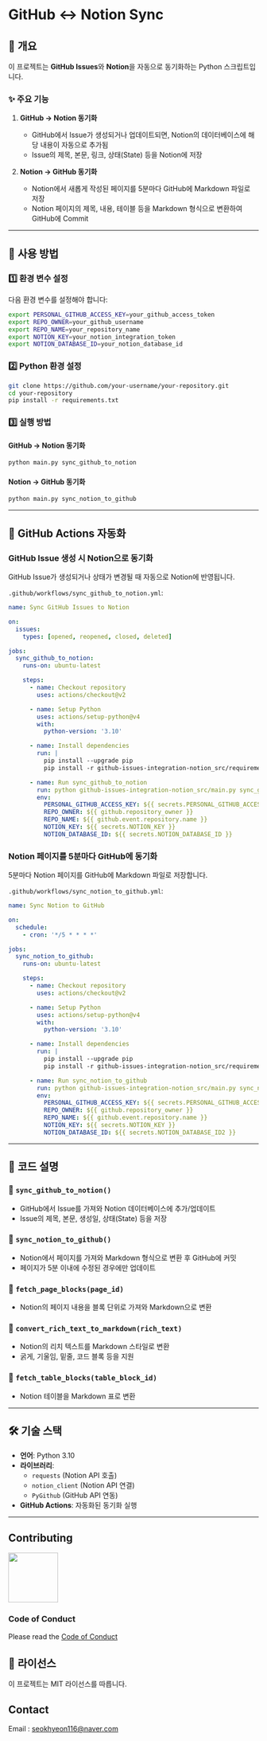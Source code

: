 # GitHub ↔ Notion Sync

## 📌 개요
이 프로젝트는 **GitHub Issues**와 **Notion**을 자동으로 동기화하는 Python 스크립트입니다. 

### ✨ 주요 기능
1. **GitHub → Notion 동기화**
   - GitHub에서 Issue가 생성되거나 업데이트되면, Notion의 데이터베이스에 해당 내용이 자동으로 추가됨
   - Issue의 제목, 본문, 링크, 상태(State) 등을 Notion에 저장

2. **Notion → GitHub 동기화**
   - Notion에서 새롭게 작성된 페이지를 5분마다 GitHub에 Markdown 파일로 저장
   - Notion 페이지의 제목, 내용, 테이블 등을 Markdown 형식으로 변환하여 GitHub에 Commit

---

## 🚀 사용 방법

### 1️⃣ 환경 변수 설정
다음 환경 변수를 설정해야 합니다:

```bash
export PERSONAL_GITHUB_ACCESS_KEY=your_github_access_token
export REPO_OWNER=your_github_username
export REPO_NAME=your_repository_name
export NOTION_KEY=your_notion_integration_token
export NOTION_DATABASE_ID=your_notion_database_id
```

### 2️⃣ Python 환경 설정

```bash
git clone https://github.com/your-username/your-repository.git
cd your-repository
pip install -r requirements.txt
```

### 3️⃣ 실행 방법
#### GitHub → Notion 동기화
```bash
python main.py sync_github_to_notion
```
#### Notion → GitHub 동기화
```bash
python main.py sync_notion_to_github
```

---

## 🔄 GitHub Actions 자동화
### GitHub Issue 생성 시 Notion으로 동기화
GitHub Issue가 생성되거나 상태가 변경될 때 자동으로 Notion에 반영됩니다.

`.github/workflows/sync_github_to_notion.yml`:

```yaml
name: Sync GitHub Issues to Notion

on:
  issues:
    types: [opened, reopened, closed, deleted]

jobs:
  sync_github_to_notion:
    runs-on: ubuntu-latest

    steps:
      - name: Checkout repository
        uses: actions/checkout@v2

      - name: Setup Python
        uses: actions/setup-python@v4
        with:
          python-version: '3.10'

      - name: Install dependencies
        run: |
          pip install --upgrade pip
          pip install -r github-issues-integration-notion_src/requirements.txt

      - name: Run sync_github_to_notion
        run: python github-issues-integration-notion_src/main.py sync_github_to_notion
        env:
          PERSONAL_GITHUB_ACCESS_KEY: ${{ secrets.PERSONAL_GITHUB_ACCESS_KEY }}
          REPO_OWNER: ${{ github.repository_owner }}
          REPO_NAME: ${{ github.event.repository.name }}
          NOTION_KEY: ${{ secrets.NOTION_KEY }}
          NOTION_DATABASE_ID: ${{ secrets.NOTION_DATABASE_ID }}
```

### Notion 페이지를 5분마다 GitHub에 동기화
5분마다 Notion 페이지를 GitHub에 Markdown 파일로 저장합니다.

`.github/workflows/sync_notion_to_github.yml`:

```yaml
name: Sync Notion to GitHub

on:
  schedule:
    - cron: '*/5 * * * *'

jobs:
  sync_notion_to_github:
    runs-on: ubuntu-latest

    steps:
      - name: Checkout repository
        uses: actions/checkout@v2

      - name: Setup Python
        uses: actions/setup-python@v4
        with:
          python-version: '3.10'

      - name: Install dependencies
        run: |
          pip install --upgrade pip
          pip install -r github-issues-integration-notion_src/requirements.txt

      - name: Run sync_notion_to_github
        run: python github-issues-integration-notion_src/main.py sync_notion_to_github
        env:
          PERSONAL_GITHUB_ACCESS_KEY: ${{ secrets.PERSONAL_GITHUB_ACCESS_KEY }}
          REPO_OWNER: ${{ github.repository_owner }}
          REPO_NAME: ${{ github.event.repository.name }}
          NOTION_KEY: ${{ secrets.NOTION_KEY }}
          NOTION_DATABASE_ID: ${{ secrets.NOTION_DATABASE_ID2 }}
```

---

## 📌 코드 설명
### 🔹 `sync_github_to_notion()`
- GitHub에서 Issue를 가져와 Notion 데이터베이스에 추가/업데이트
- Issue의 제목, 본문, 생성일, 상태(State) 등을 저장

### 🔹 `sync_notion_to_github()`
- Notion에서 페이지를 가져와 Markdown 형식으로 변환 후 GitHub에 커밋
- 페이지가 5분 이내에 수정된 경우에만 업데이트

### 🔹 `fetch_page_blocks(page_id)`
- Notion의 페이지 내용을 블록 단위로 가져와 Markdown으로 변환

### 🔹 `convert_rich_text_to_markdown(rich_text)`
- Notion의 리치 텍스트를 Markdown 스타일로 변환
- 굵게, 기울임, 밑줄, 코드 블록 등을 지원

### 🔹 `fetch_table_blocks(table_block_id)`
- Notion 테이블을 Markdown 표로 변환

---

## 🛠️ 기술 스택
- **언어**: Python 3.10
- **라이브러리**:
  - `requests` (Notion API 호출)
  - `notion_client` (Notion API 연결)
  - `PyGithub` (GitHub API 연동)
- **GitHub Actions**: 자동화된 동기화 실행

---


<!-- Contributing -->
## Contributing

<a href="https://github.com/sh0116">
  <img width=100 height=100 src="https://avatars.githubusercontent.com/u/38518675?v=4" />
</a>


<!-- Code of Conduct -->
### Code of Conduct

Please read the [Code of Conduct](https://github.com/Louis3797/awesome-readme-template/blob/master/CODE_OF_CONDUCT.md)


## 📜 라이선스
이 프로젝트는 MIT 라이선스를 따릅니다.


<!-- Contact -->
## Contact

Email : seokhyeon116@naver.com
